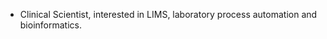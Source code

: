 - Clinical Scientist, interested in LIMS, laboratory process automation and bioinformatics. 
<!---
Robbrads/Robbrads is a ✨ special ✨ repository because its `README.md` (this file) appears on your GitHub profile.
You can click the Preview link to take a look at your changes.
--->
